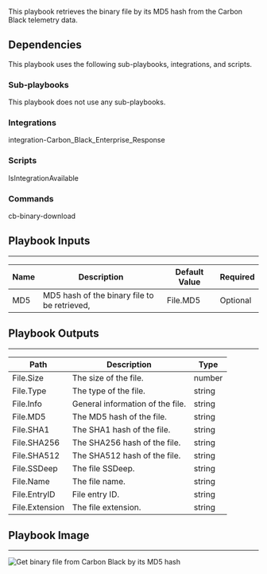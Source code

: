 This playbook retrieves the binary file by its MD5 hash from the Carbon Black telemetry data.   

## Dependencies
This playbook uses the following sub-playbooks, integrations, and scripts.

### Sub-playbooks
This playbook does not use any sub-playbooks.

### Integrations
integration-Carbon_Black_Enterprise_Response

### Scripts
IsIntegrationAvailable

### Commands
cb-binary-download

## Playbook Inputs
---

| **Name** | **Description** | **Default Value** | **Required** |
| --- | --- | --- | --- |
| MD5 | MD5 hash of the binary file to be retrieved,  | File.MD5 | Optional |

## Playbook Outputs
---

| **Path** | **Description** | **Type** |
| --- | --- | --- |
| File.Size | The size of the file. | number |
| File.Type | The type of the file. | string |
| File.Info | General information of the file. | string |
| File.MD5 | The MD5 hash of the file. | string |
| File.SHA1 | The SHA1 hash of the file. | string |
| File.SHA256 | The SHA256 hash of the file. | string |
| File.SHA512 | The SHA512 hash of the file. | string |
| File.SSDeep | The file SSDeep. | string |
| File.Name | The file name. | string |
| File.EntryID | File entry ID. | string |
| File.Extension | The file extension. | string |

## Playbook Image
---
![Get binary file from Carbon Black by its MD5 hash](../../doc_files/Get_binary_file_from_Carbon_Black_by_MD5_hash.png)
